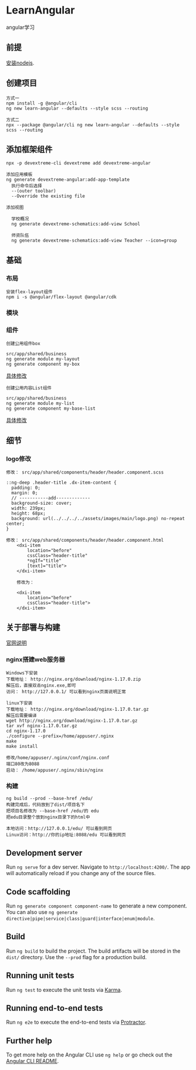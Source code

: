 # LearnAngular

angular学习

## 前提
[安装nodejs](https://nodejs.org/en/).

## 创建项目
```
方式一
npm install -g @angular/cli
ng new learn-angular --defaults --style scss --routing

方式二
npx --package @angular/cli ng new learn-angular --defaults --style scss --routing
```

## 添加框架组件
```
npx -p devextreme-cli devextreme add devextreme-angular

添加应用模板
ng generate devextreme-angular:add-app-template
  执行命令后选择
  --(outer toolbar)
  --Override the existing file

添加视图
  
  学校概况
  ng generate devextreme-schematics:add-view School
  
  师资队伍
  ng generate devextreme-schematics:add-view Teacher --icon=group

```

## 基础
### 布局
```
安装flex-layout组件
npm i -s @angular/flex-layout @angular/cdk
```

### 模块

### 组件
```
创建公用组件box

src/app/shared/business
ng generate module my-layout
ng generate component my-box
```
[具体修改](https://github.com/ningjn/learn-angular/tree/003_box_detail/src/app/shared/business/my-layout/my-box)

```
创建公用内容List组件

src/app/shared/business
ng generate module my-list
ng generate component my-base-list
```
[具体修改](https://github.com/ningjn/learn-angular/tree/003_content_detail/src/app/shared/business/my-list/my-base-list)

## 细节
### logo修改
```
修改： src/app/shared/components/header/header.component.scss

::ng-deep .header-title .dx-item-content {
  padding: 0;
  margin: 0;
  // -----------add-------------
  background-size: cover;
  width: 239px;
  height: 68px;
  background: url(../../../../assets/images/main/logo.png) no-repeat center;
}

修改： src/app/shared/components/header/header.component.html
    <dxi-item
        location="before"
        cssClass="header-title"
        *ngIf="title"
        [text]="title">
    </dxi-item>
    
    修改为：
    
    <dxi-item
        location="before"
        cssClass="header-title">
    </dxi-item>
```

## 关于部署与构建

[官网说明](https://angular.cn/guide/deployment)

### nginx搭建web服务器

```
Windows下安装
下载地址： http://nginx.org/download/nginx-1.17.0.zip
解压后，直接双击nginx.exe,即可
访问： http://127.0.0.1/ 可以看到nginx页面说明正常
```

```
linux下安装
下载地址： http://nginx.org/download/nginx-1.17.0.tar.gz
解压后需要编译
wget http://nginx.org/download/nginx-1.17.0.tar.gz
tar xvf nginx-1.17.0.tar.gz
cd nginx-1.17.0
./configure --prefix=/home/appuser/.nginx
make
make install

修改/home/appuser/.nginx/conf/nginx.conf
端口80改为8088
启动： /home/appuser/.nginx/sbin/nginx
```

### 构建

```
ng build --prod --base-href /edu/
构建完成后，代码放到了dist/项目名下
把项目名修改为 --base-href /edu/的 edu
把edu目录整个放到nginx目录下的html中

本地访问：http://127.0.0.1/edu/ 可以看到网页
Linux访问：http://你的ip地址:8088/edu 可以看到网页
```

## Development server

Run `ng serve` for a dev server. Navigate to `http://localhost:4200/`. The app will automatically reload if you change any of the source files.

## Code scaffolding

Run `ng generate component component-name` to generate a new component. You can also use `ng generate directive|pipe|service|class|guard|interface|enum|module`.

## Build

Run `ng build` to build the project. The build artifacts will be stored in the `dist/` directory. Use the `--prod` flag for a production build.

## Running unit tests

Run `ng test` to execute the unit tests via [Karma](https://karma-runner.github.io).

## Running end-to-end tests

Run `ng e2e` to execute the end-to-end tests via [Protractor](http://www.protractortest.org/).

## Further help

To get more help on the Angular CLI use `ng help` or go check out the [Angular CLI README](https://github.com/angular/angular-cli/blob/master/README.md).
